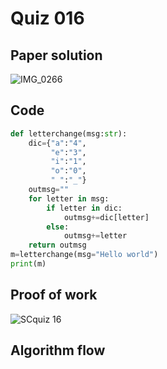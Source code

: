 # Quiz 016

## Paper solution
![IMG_0266](https://github.com/user-attachments/assets/d864f0e8-f175-4e35-a983-f55205837e1d)


## Code
```.py
def letterchange(msg:str):
    dic={"a":"4",
         "e":"3",
         "i":"1",
         "o":"0",
         " ":"_"}
    outmsg=""
    for letter in msg:
        if letter in dic:
            outmsg+=dic[letter]
        else:
            outmsg+=letter
    return outmsg
m=letterchange(msg="Hello world")
print(m)

```

## Proof of work


![SCquiz 16](https://github.com/user-attachments/assets/104ca583-25c2-4f75-929a-4058c84a7491)


## Algorithm flow



